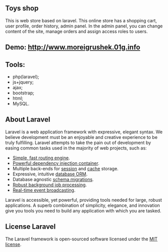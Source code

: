 ## Toys shop

This is web store based on laravel. 
This online store has a shopping cart, user profile, order history, admin panel. 
In the admin panel, you can change content of the site, manage orders and assign access roles to users.


## Demo: http://www.moreigrushek.01g.info


## Tools: 

- php(laravel);
- js+jquery;
- ajax;
- bootstrap;
- html;
- MySQL.


## About Laravel

Laravel is a web application framework with expressive, elegant syntax. We believe development must be an enjoyable and creative experience to be truly fulfilling. Laravel attempts to take the pain out of development by easing common tasks used in the majority of web projects, such as:

- [Simple, fast routing engine](https://laravel.com/docs/routing).
- [Powerful dependency injection container](https://laravel.com/docs/container).
- Multiple back-ends for [session](https://laravel.com/docs/session) and [cache](https://laravel.com/docs/cache) storage.
- Expressive, intuitive [database ORM](https://laravel.com/docs/eloquent).
- Database agnostic [schema migrations](https://laravel.com/docs/migrations).
- [Robust background job processing](https://laravel.com/docs/queues).
- [Real-time event broadcasting](https://laravel.com/docs/broadcasting).

Laravel is accessible, yet powerful, providing tools needed for large, robust applications. A superb combination of simplicity, elegance, and innovation give you tools you need to build any application with which you are tasked.


## License Laravel 

The Laravel framework is open-sourced software licensed under the [MIT license](http://opensource.org/licenses/MIT).
